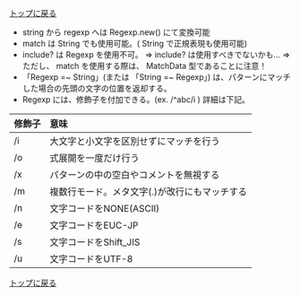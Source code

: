 [トップに戻る](../index.md)

- string から regexp へは Regexp.new() にて変換可能
- match	は String でも使用可能。( String で正規表現も使用可能)
- include?	は Regexp を使用不可。
⇒ include? は使用すべきでないかも…
⇒ ただし、 match を使用する際は、 MatchData 型であることに注意！
- 「Regexp =~ String」(または 「String =~ Regexp」) は、パターンにマッチした場合の先頭の文字の位置を返却する。
-  Regexp には、修飾子を付加できる。(ex. /^abc/i ) 詳細は下記。

| 修飾子 | 意味 |
|:---|:---|
| /i |大文字と小文字を区別せずにマッチを行う|
| /o |式展開を一度だけ行う|
| /x |パターンの中の空白やコメントを無視する|
| /m |複数行モード。メタ文字(.)が改行にもマッチする|
| /n |文字コードをNONE(ASCII)|
| /e |文字コードをEUC-JP|
| /s |文字コードをShift\_JIS|
| /u |文字コードをUTF-8|

[トップに戻る](../index.md)
